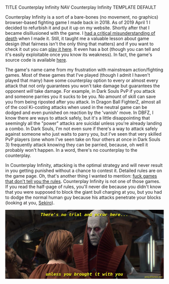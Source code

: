 TITLE Counterplay Infinity
NAV Counterplay Infinity
TEMPLATE DEFAULT

Counterplay Infinity is a sort of a bare-bones (no movement, no graphics) browser-based fighting game I made back in 2018. As of 2019 April 1 I decided to refurbish it and put it up on my website. Shortly after that I became disillusioned with the game. I [had a critical misunderstanding of depth](/game_design/brute_force_skills) when I made it. Still, it taught me a valuable lesson about game design (that fairness isn't the only thing that matters) and if you want to check it out you can [play it here](http://yujiri.xyz:8000). It even has a bot (though you can tell and it's easily exploitable once you know its weakness). In fact, the game's source code is available [here](https://github.com/yujiri8/counterplay-infinity).

The game's name came from my frustration with mainstream action/fighting games. Most of these games that I've played (though I admit I haven't played that many) have some counterplay option to every or almost every attack that not only guarantees you won't take damage but guarantees the opponent *will* take damage. For example, in Dark Souls PvP if you attack and someone parries you it sucks to be you. No amount of skill can save you from being riposted after you attack. In Dragon Ball FighterZ, almost all of the cool Ki-costing attacks when used in the neutral game can be dodged and even punished on reaction by the 'vanish' move. In DBFZ, I know there are ways to attack safely, but it's a little disappointing that seemingly all the "power" attacks are suicidal unless you're already landing a combo. In Dark Souls, I'm not even sure if there's a way to attack safely against someone who just waits to parry you, but I've seen that very skilled PvP players (one whom I've seen take on four others at once in Dark Souls 3) frequently attack knowing they can be parried, because, oh well it probably won't happen. In a word, there's no counterplay to the counterplay.

In Counterplay Infinity, attacking is the optimal strategy and will never result in you getting punished without a chance to contest it. Detailed rules are on the game page. Oh, that's another thing I wanted to mention: [fuck games that don't tell you the rules](/game_design/trial_and_error). Counterplay Infinity is not one of those games. If you read the half-page of rules, you'll never die because you didn't know that you were supposed to block the giant bull charging at you, but you had to dodge the normal human guy because his attacks penetrate your blocks (looking at you, [Sekiro](/reviews/sekiro)).

<img src="ci_trial_error_meme.jpg" style="margin-right:auto; margin-left:auto; display:block;" />
